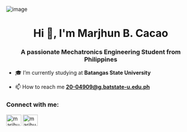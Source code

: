 ![image](https://github.com/MarjhunCacao/MarjhunCacao/assets/144245978/426d7965-3c3e-4abe-8dd9-78b848f1d8d3)




<h1 align="center">Hi 👋, I'm Marjhun B. Cacao</h1>
<h3 align="center">A passionate Mechatronics Engineering Student from Philippines</h3>


- 🎓 I’m currently studying at **Batangas State University**  

- 📫 How to reach me **20-04909@g.batstate-u.edu.ph**

<h3 align="left">Connect with me:</h3>
<p align="left">
<a href="https://fb.com/marjhun cacao" target="blank"><img align="center" src="https://raw.githubusercontent.com/rahuldkjain/github-profile-readme-generator/master/src/images/icons/Social/facebook.svg" alt="marjhun cacao" height="30" width="40" /></a>
<a href="https://instagram.com/marjhuncacao" target="blank"><img align="center" src="https://raw.githubusercontent.com/rahuldkjain/github-profile-readme-generator/master/src/images/icons/Social/instagram.svg" alt="marjhuncacao" height="30" width="40" /></a>
</p>
